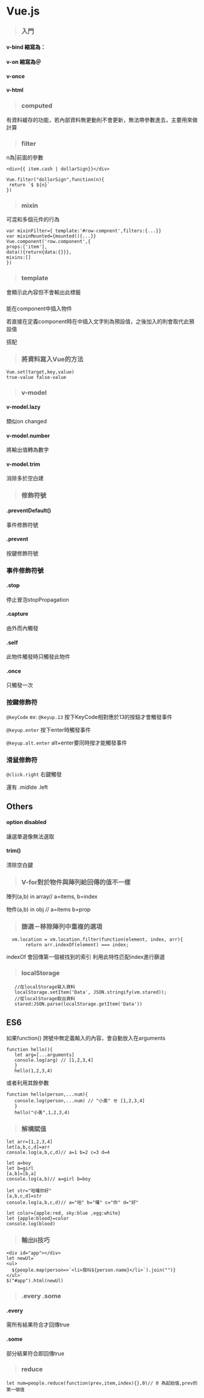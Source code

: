 # Vue.js

>### 入門
#### v-bind 縮寫為：
#### v-on 縮寫為＠
#### v-once
#### v-html

>### computed
有資料緩存的功能，若內部資料無更動則不會更新，無法帶參數進去，主要用來做計算

>### filter
n為|前面的參數

    <div>{{ item.cash | dollarSign}}</div>
    
    Vue.filter("dollorSign",function(n){
     return `$ ${n}`
    })

>### mixin

可混和多個元件的行為
    
    var mixinFilter={ template:'#row-compnent',filters:{...}}
    var mixinMounted={mounted(){...}}
    Vue.component('row.component',{
    props:['item'],
    data(){return{data:{}}},
    mixins:[]
    })
    
    

>### template
會顯示此內容但不會輸出此標籤

>### <slot>
<slot></slot>能在component中插入物件
 
若直接在定義component時在<slot>中插入文字則為預設值，之後加入的<slot>則會取代此預設值
 
<any slot="這裡"> 搭配 <slot name="這裡">
>### 將資料寫入Vue的方法

    Vue.set(target,key,value) 
    true-value false-value

>### v-model

#### v-model.lazy 
類似on changed
#### v-model.number 
將輸出值轉為數字
#### v-model.trim 
消除多於空白建 


>### 修飾符號
#### .preventDefault()
事件修飾符號
#### .prevent
按鍵修飾符號

### 事件修飾符號
#### .stop

停止冒泡stopPropagation

#### .capture 

由外而內觸發

#### .self 

此物件觸發時只觸發此物件

#### .once 

只觸發一次

### 按鍵修飾符
`@keyCode` ex: `@keyup.13` 按下KeyCode相對應於13的按鈕才會觸發事件

`@keyup.enter` 按下enter時觸發事件

`@keyup.alt.enter` alt+enter要同時按才能觸發事件

### 滑鼠修飾符
`@click.right` 右鍵觸發

還有 .midlde .left



       
## Others
#### option disabled
讓選單選像無法選取

#### trim() 
清除空白鍵

>### V-for對於物件與陣列給回傳的值不一樣
陣列(a,b) in array// a=items, b=index 

物件(a,b) in obj  // a=items b=prop

>### 篩選－移除陣列中重複的選項
      vm.location = vm.location.filter(function(element, index, arr){
           return arr.indexOf(element) === index;
indexOf 會回傳第一個被找到的索引
利用此特性匹配index進行篩選

>### localStorage

       //在localStorage寫入資料
       localStorage.setItem('Data', JSON.stringify(vm.stared));
       //從localStorage取出資料
       stared:JSON.parse(localStorage.getItem('Data'))

## ES6

如果function() 誇號中無定義輸入的內容，會自動放入在arguments
       
    function hello(){
       let arg=[...arguments]
       console.log(arg) // [1,2,3,4]
       }
       hello(1,2,3,4)
或者利用其餘參數

    function hello(person,...num){
       console.log(person,...num) // "小美" ㄝ [1,2,3,4]
       }
       hello("小美",1,2,3,4)
>### 解構賦值

    let arr=[1,2,3,4]
    let[a,b,c,d]=arr 
    console.log(a,b,c,d)// a=1 b=2 c=3 d=4
    
    let a=boy
    let b=girl
    [a,b]=[b,a]
    console.log(a,b)// a=girl b=boy
    
    let str="哈囉你好"
    [a,b,c,d]=str
    console.log(a,b,c,d)// a="哈" b="囉" c="你" d="好" 
    
    let color={apple:red, sky:blue ,egg:white}
    let {apple:blood}=color
    console.log(blood)

>### 輸出li技巧
    
    <div id="app"></div>
    let newUl=`
    <ul>
      ${people.map(person=>`<li>我叫${person.name}</li>`).join("")}
    </ul>`
    $("#app").html(newUl)
    
>### .every .some

#### .every
需所有結果符合才回傳true

#### .some
部分結果符合即回傳true
    
>### reduce

    let num=people.reduce(function(prev,item,index){},0)// 0 為起始值,prev的第一個值
    
